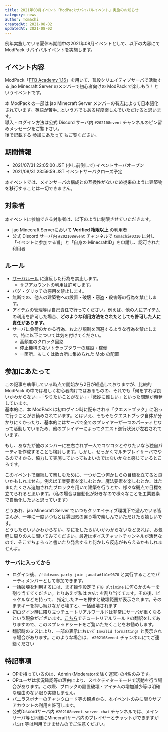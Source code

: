 ```yaml
---
title: 2021年08月イベント「ModPackサバイバルイベント」実施のお知らせ
category: news
author: Tomachi
createdAt: 2021-08-02
updatedAt: 2021-08-02
---
```


例年実施している夏休み期間中の2021年08月イベントとして、以下の内容にて ModPack サバイバルイベントを実施します。

## イベント内容

ModPack「[FTB Academy 1.16](https://www.feed-the-beast.com/modpack/ftb_academy_1_16)」を用いて、普段クリエイティブサーバで活動する jao Minecraft Server のメンバーで初心者向けの ModPack で楽しもう！というイベントです。

本 ModPack の一部は jao Minecraft Server メンバーの有志によって日本語化されています。英語が苦手…という方でもある程度楽しんでいただけると思います。  
導入・ログイン方法は公式 Discord サーバ内 `#202108event` チャンネルのピン留めメッセージをご覧下さい。  
後で記載する [参加にあたって](#参加にあたって) もご覧ください。

## 期間情報

- 2021/07/31 22:05:00 JST (少し前倒しで) イベントサーバオープン
- 2021/08/31 23:59:59 JST イベントサーバクローズ予定

本イベントでは、メインサーバの構成との互換性がないため従来のように建築物を移行することは一切できません。

## 対象者

本イベントに参加できる対象者は、以下のように制限させていただきます。

- jao Minecraft Serverにおいて **Verified 権限以上** の利用者
- 公式 Discord サーバ内 `#202108event` チャンネルで `tomachi#0310` に対し「イベントに参加する旨」と「自身の MinecraftID」を申請し、認可された利用者

## ルール

- [サーバルール](/rule) に違反した行為を禁止します。
  - サブアカウントの利用は許可します。
- バグ・グリッチの悪用を禁止します。
- 無断での、他人の建築物への設置・破壊・窃盗・殺害等の行為を禁止します。
- アイテムの管理等は自己責任で行ってください。例えば、他の人にアイテムの利用を許可した場合、**どのような利用方法をされたとしても許可した人に責任があります。**
- サーバに負荷のかかる行為、および規制を回避するような行為を禁止します。特に以下については気を付けてください。
  - 高頻度のクロック回路
  - 停止機構のないトラップタワーの建設・稼働
  - 一箇所、もしくは数カ所に集められた Mob の配置

## 参加にあたって

この記事を執筆している時点で開始から2日が経過しておりますが、比較的 ModPack の中では易しく初心者向けではあるものの、それでも「何をすれば良いかわからない」・「やりたいことがない」・「微妙に難しい」といった問題が頻発しています。  
基本的に、本 ModPack は初ログイン時に配布される「クエストブック」に沿って行うことがお勧めされています。とはいえ、そもそもクエストブック自体が分かりにくかったり、基本的にはサーバで全てのプレイヤーが一つのパーティとなって活動しているため、他のプレイヤーによってクエスト進行状況が左右されています。  

もし、あなたが他のメンバーに左右されず一人でコツコツとやりたいなら独自パーティを作成することも検討します。しかし、せっかくマルチプレイサーバでやるのですから、協力して実施していってもよいのではないかなと感じているところです。

このイベントで継続して楽しむために、一つか二つ何かしらの目標を立てると良いかもしれません。例えば工業要素を楽しむとか、魔法要素を楽しむとか、はたまたたくさん追加されたブロックを用いて建築を行うとか、様々な観点で目標を立てられると思います。（私の場合は自動化が好きなので様々なことを工業要素で自動化したいと思っています）

どうあれ、jao Minecraft Server でいつもクリエイティブ環境下で遊んでいる皆さんが、一年に一度いつもとは雰囲気の違う場で楽しんでいただけたら嬉しいです。  
どうしたらいいかわからない、なにをしたらいいかわからないなどあれば、お気軽に周りの人に聞いてみてください。最近はボイスチャットチャンネルが活発なので、そこでちょろっと書いたり発言すると何かしら反応がもらえるかもしれませんよ。

### サーバに入ってから

- ログイン後、`/ftbteams party join jaoafa#1b1e9670` と実行することでパーティメンバーとして参加できます。
- 一括破壊を利用するには、まず操作設定で `FTB Ultimine` に何らかのキーを割り当ててください。とりあえず私は `左Alt` を割り当ててます。その後、ピッケルなどを持って、 指定したキーを押すと破壊範囲が表示されます。そのままキーを押し続けながら壊すと、一括破壊されます
- 初ログイン時に降り立つチュートリアルワールドは非常にサーバが重くなるという現象がございます。[こちら](https://docs.google.com/spreadsheets/d/1VwdGlozUeqliX-kYc6BxLxWntFEHECYkS3xDl8JB5YI/edit?usp=sharing)でチュートリアルワールドの翻訳をしてありますので、このスプレッドシートをご覧いただくことをお勧めします。
- 翻訳時のミスにより、一部の表示において `Imvalid formatting!` と表示される場合があります。このような場合は、 `#202108event` チャンネルにてご連絡ください

## 特記事項

- OPを持っているのは、Admin (Moderatorを除く運営) の4名のみです。
- OPユーザは状況確認等の理由により、スペクテイターモードで活動を行う場合があります。この際、ブロックの設置破壊・アイテムの増加減少等は明確な理由のない限り実施しません。
- バニラスポナーのチャンクロード等の観点から、本イベントのみに限りサブアカウントの利用を許可します。
- 公式Discordサーバ内 `#202108event-server-chat` チャンネルでは、メインサーバ等と同様にMinecraftサーバ内のプレイヤーとチャットができますが `/list` 等は利用できませんのでご注意ください。
